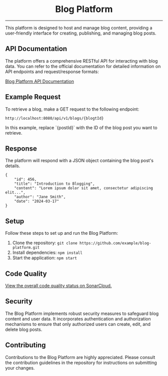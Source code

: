 <h1 align="center"><b>Blog Platform</b></h1>
<hr>
<p>This platform is designed to host and manage blog content, providing a user-friendly interface for creating, publishing, and managing blog posts.</p>

<h2>API Documentation</h2>
<p>The platform offers a comprehensive RESTful API for interacting with blog data. You can refer to the official documentation for detailed information on API endpoints and request/response formats:</p>
<p><a href="https://example.com/blog-platform-docs">Blog Platform API Documentation</a></p>

<h2>Example Request</h2>
<p>To retrieve a blog, make a GET request to the following endpoint:</p>
<pre>
<code>http://localhost:8080/api/v1/blogs/{blogtId}</code>
</pre>
<p>In this example, replace `{postId}` with the ID of the blog post you want to retrieve.</p>

<h2>Response</h2>
<p>The platform will respond with a JSON object containing the blog post's details.</p>
<pre>
<code>{
    "id": 456,
    "title": "Introduction to Blogging",
    "content": "Lorem ipsum dolor sit amet, consectetur adipiscing elit...",
    "author": "Jane Smith",
    "date": "2024-03-17"
}</code>
</pre>

<h2>Setup</h2>
<p>Follow these steps to set up and run the Blog Platform:</p>
<ol>
    <li>Clone the repository: <code>git clone https://github.com/example/blog-platform.git</code></li>
    <li>Install dependencies: <code>npm install</code></li>
    <li>Start the application: <code>npm start</code></li>
</ol>

<h2>Code Quality</h2>
<p><a href="https://sonarcloud.io/summary/overall?id=Tiltet_BlogPlatform">View the overall code quality status on SonarCloud.</a></p>

<h2>Security</h2>
<p>The Blog Platform implements robust security measures to safeguard blog content and user data. It incorporates authentication and authorization mechanisms to ensure that only authorized users can create, edit, and delete blog posts.</p>

<h2>Contributing</h2>
<p>Contributions to the Blog Platform are highly appreciated. Please consult the contribution guidelines in the repository for instructions on submitting your changes.</p>
